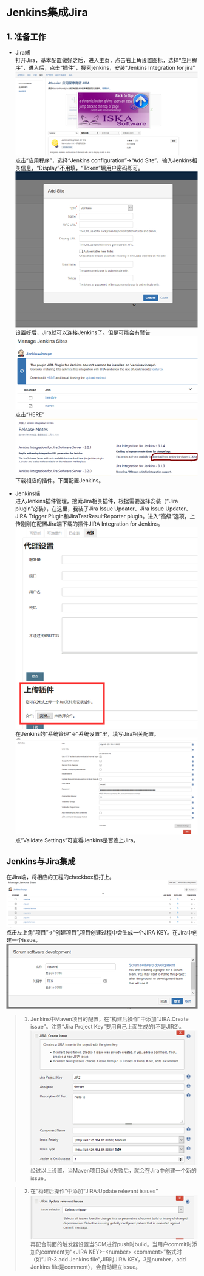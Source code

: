 # Jenkins集成Jira #
## 1. 准备工作 ##
* Jira端  
    打开Jira，基本配置做好之后，进入主页，点击右上角设置图标，选择“应用程序”，进入后，点击“插件”，搜索jenkins，安装“Jenkins Integration for jira”  
    ![](pic/Jenkins-integrate-with-jira/Jenkins-plugin.png)  
    点击“应用程序”，选择“Jenkins configuration”->“Add Site”，输入Jenkins相关信息，“Display”不用填，“Token”填用户密码即可。
    ![](pic/Jenkins-integrate-with-jira/add-site.png)  
    设置好后，Jira就可以连接Jenkins了。但是可能会有警告  
    ![](pic/Jenkins-integrate-with-jira/jira-warning.png) 
    点击“HERE”  
    ![](pic/Jenkins-integrate-with-jira/download-plugin.png)  
    下载相应的插件。下面配置Jenkins。

* Jenkins端  
    进入Jenkins插件管理，搜索Jira相关插件，根据需要选择安装（“Jira plugin”必装），在这里，我装了Jira Issue Updater、Jira Issue Updater、JIRA Trigger Plugin和JiraTestResultReporter plugin。进入“高级”选项，上传刚刚在配置Jira端下载的插件JIRA Integration for Jenkins。 
    ![](pic/Jenkins-integrate-with-jira/upload-plugin.png)   
    在Jenkins的“系统管理”->“系统设置”里，填写Jira相关配置。   
    ![](pic/Jenkins-integrate-with-jira/jira-in-jenkins.png)  
    点“Validate Settings”可查看Jenkins是否连上Jira。
## Jenkins与Jira集成  ##
在Jira端，将相应的工程的checkbox框打上。
![](pic/Jenkins-integrate-with-jira/jira-checkbox.png)  
点击左上角“项目”->“创建项目”,项目创建过程中会生成一个JIRA KEY。在Jira中创建一个issue。
![](pic/Jenkins-integrate-with-jira/jira-key.png)  
>1. Jenkins中Maven项目的配置，在“构建后操作”中添加“JIRA:Create issue”。注意“Jira Project Key”要用自己上面生成的(不是JIR2)。  
>    ![](pic/Jenkins-integrate-with-jira/jira-create-issue.png)  
>    经过以上设置，当Maven项目Build失败后，就会在Jira中创建一个新的issue。  

>2. 在“构建后操作”中添加“JIRA:Update relevant issues”  
>   ![](pic/Jenkins-integrate-with-jira/jira-update-relevant-issues.png)  
>   再配合前面的触发器设置当SCM进行push时build。当用户commit时添加的comment为“\<JIRA KEY\>-\<number\> \<comment\>”格式时（如“JIR-3 add Jenkins file”,JIR时JIRA KEY，3是number，add Jenkins file是comment），会自动建立issue。
